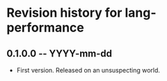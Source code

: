 # Revision history for lang-performance

## 0.1.0.0 -- YYYY-mm-dd

* First version. Released on an unsuspecting world.
